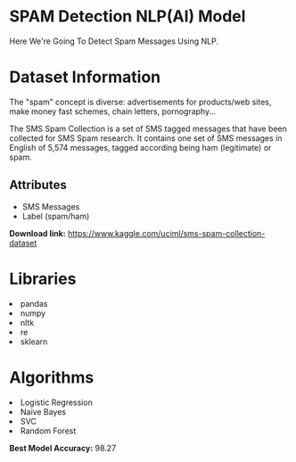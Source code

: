 # SPAM Detection NLP(AI) Model

Here We're Going To Detect Spam Messages Using NLP.

# Dataset Information

The "spam" concept is diverse: advertisements for products/web sites, make money fast schemes, chain letters, pornography...

The SMS Spam Collection is a set of SMS tagged messages that have been collected for SMS Spam research. It contains one set of SMS messages in English of 5,574 messages, tagged according being ham (legitimate) or spam.

## Attributes

- SMS Messages
- Label (spam/ham)

**Download link:** https://www.kaggle.com/uciml/sms-spam-collection-dataset

# Libraries

<li>pandas
<li>numpy
<li>nltk
<li>re
<li>sklearn

# Algorithms

<li>Logistic Regression
<li>Naive Bayes
<li>SVC
<li>Random Forest
  
**Best Model Accuracy:** 98.27
